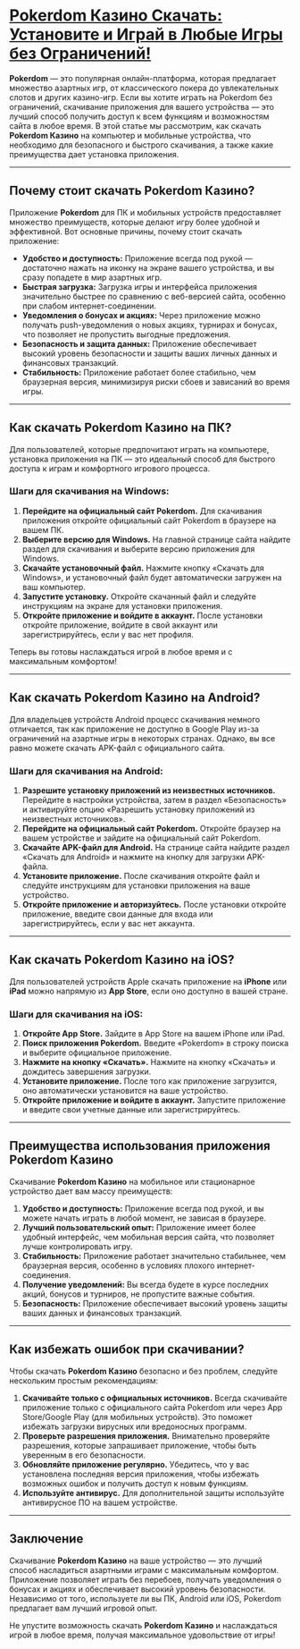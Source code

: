 # [Pokerdom Казино Скачать: Установите и Играй в Любые Игры без Ограничений!](https://brandplay.link/4k77v2yx)

**Pokerdom** — это популярная онлайн-платформа, которая предлагает множество азартных игр, от классического покера до увлекательных слотов и других казино-игр. Если вы хотите играть на Pokerdom без ограничений, скачивание приложения для вашего устройства — это лучший способ получить доступ к всем функциям и возможностям сайта в любое время. В этой статье мы рассмотрим, как скачать **Pokerdom Казино** на компьютер и мобильные устройства, что необходимо для безопасного и быстрого скачивания, а также какие преимущества дает установка приложения.

***

## Почему стоит скачать Pokerdom Казино?

Приложение **Pokerdom** для ПК и мобильных устройств предоставляет множество преимуществ, которые делают игру более удобной и эффективной. Вот основные причины, почему стоит скачать приложение:

* **Удобство и доступность:** Приложение всегда под рукой — достаточно нажать на иконку на экране вашего устройства, и вы сразу попадете в мир азартных игр.
* **Быстрая загрузка:** Загрузка игры и интерфейса приложения значительно быстрее по сравнению с веб-версией сайта, особенно при слабом интернет-соединении.
* **Уведомления о бонусах и акциях:** Через приложение можно получать push-уведомления о новых акциях, турнирах и бонусах, что позволяет не пропустить выгодные предложения.
* **Безопасность и защита данных:** Приложение обеспечивает высокий уровень безопасности и защиты ваших личных данных и финансовых транзакций.
* **Стабильность:** Приложение работает более стабильно, чем браузерная версия, минимизируя риски сбоев и зависаний во время игры.

***

## Как скачать Pokerdom Казино на ПК?

Для пользователей, которые предпочитают играть на компьютере, установка приложения на ПК — это идеальный способ для быстрого доступа к играм и комфортного игрового процесса.

### Шаги для скачивания на Windows:

1. **Перейдите на официальный сайт Pokerdom.**
   Для скачивания приложения откройте официальный сайт Pokerdom в браузере на вашем ПК.
2. **Выберите версию для Windows.**
   На главной странице сайта найдите раздел для скачивания и выберите версию приложения для Windows.
3. **Скачайте установочный файл.**
   Нажмите кнопку «Скачать для Windows», и установочный файл будет автоматически загружен на ваш компьютер.
4. **Запустите установку.**
   Откройте скачанный файл и следуйте инструкциям на экране для установки приложения.
5. **Откройте приложение и войдите в аккаунт.**
   После установки откройте приложение, войдите в свой аккаунт или зарегистрируйтесь, если у вас нет профиля.

Теперь вы готовы наслаждаться игрой в любое время и с максимальным комфортом!

***

## Как скачать Pokerdom Казино на Android?

Для владельцев устройств Android процесс скачивания немного отличается, так как приложение не доступно в Google Play из-за ограничений на азартные игры в некоторых странах. Однако, вы все равно можете скачать APK-файл с официального сайта.

### Шаги для скачивания на Android:

1. **Разрешите установку приложений из неизвестных источников.**
   Перейдите в настройки устройства, затем в раздел «Безопасность» и активируйте опцию «Разрешить установку приложений из неизвестных источников».
2. **Перейдите на официальный сайт Pokerdom.**
   Откройте браузер на вашем устройстве и зайдите на официальный сайт Pokerdom.
3. **Скачайте APK-файл для Android.**
   На странице сайта найдите раздел «Скачать для Android» и нажмите на кнопку для загрузки APK-файла.
4. **Установите приложение.**
   После скачивания откройте файл и следуйте инструкциям для установки приложения на ваше устройство.
5. **Откройте приложение и авторизуйтесь.**
   После установки откройте приложение, введите свои данные для входа или зарегистрируйтесь, если у вас нет аккаунта.

***

## Как скачать Pokerdom Казино на iOS?

Для пользователей устройств Apple скачать приложение на **iPhone** или **iPad** можно напрямую из **App Store**, если оно доступно в вашей стране.

### Шаги для скачивания на iOS:

1. **Откройте App Store.**
   Зайдите в App Store на вашем iPhone или iPad.
2. **Поиск приложения Pokerdom.**
   Введите «Pokerdom» в строку поиска и выберите официальное приложение.
3. **Нажмите на кнопку «Скачать».**
   Нажмите на кнопку «Скачать» и дождитесь завершения загрузки.
4. **Установите приложение.**
   После того как приложение загрузится, оно автоматически установится на ваше устройство.
5. **Откройте приложение и войдите в аккаунт.**
   Запустите приложение и введите свои учетные данные или зарегистрируйтесь.

***

## Преимущества использования приложения Pokerdom Казино

Скачивание **Pokerdom Казино** на мобильное или стационарное устройство дает вам массу преимуществ:

1. **Удобство и доступность:** Приложение всегда под рукой, и вы можете начать играть в любой момент, не зависая в браузере.
2. **Лучший пользовательский опыт:** Приложение имеет более удобный интерфейс, чем мобильная версия сайта, что позволяет лучше контролировать игру.
3. **Стабильность:** Приложение работает значительно стабильнее, чем браузерная версия, особенно в условиях плохого интернет-соединения.
4. **Получение уведомлений:** Вы всегда будете в курсе последних акций, бонусов и турниров, не пропустите важные события.
5. **Безопасность:** Приложение обеспечивает высокий уровень защиты ваших данных и финансовых транзакций.

***

## Как избежать ошибок при скачивании?

Чтобы скачать **Pokerdom Казино** безопасно и без проблем, следуйте нескольким простым рекомендациям:

1. **Скачивайте только с официальных источников.**
   Всегда скачивайте приложение только с официального сайта Pokerdom или через App Store/Google Play (для мобильных устройств). Это поможет избежать загрузки вирусных или вредоносных программ.
2. **Проверьте разрешения приложения.**
   Внимательно проверяйте разрешения, которые запрашивает приложение, чтобы быть уверенным в его безопасности.
3. **Обновляйте приложение регулярно.**
   Убедитесь, что у вас установлена последняя версия приложения, чтобы избежать возможных ошибок и получить доступ к новым функциям.
4. **Используйте антивирус.**
   Для дополнительной защиты используйте антивирусное ПО на вашем устройстве.

***

## Заключение

Скачивание **Pokerdom Казино** на ваше устройство — это лучший способ насладиться азартными играми с максимальным комфортом. Приложение позволяет играть без перебоев, получать уведомления о бонусах и акциях и обеспечивает высокий уровень безопасности. Независимо от того, используете ли вы ПК, Android или iOS, Pokerdom предлагает вам лучший игровой опыт.

Не упустите возможность скачать **Pokerdom Казино** и наслаждаться игрой в любое время, получая максимальное удовольствие от игры!

